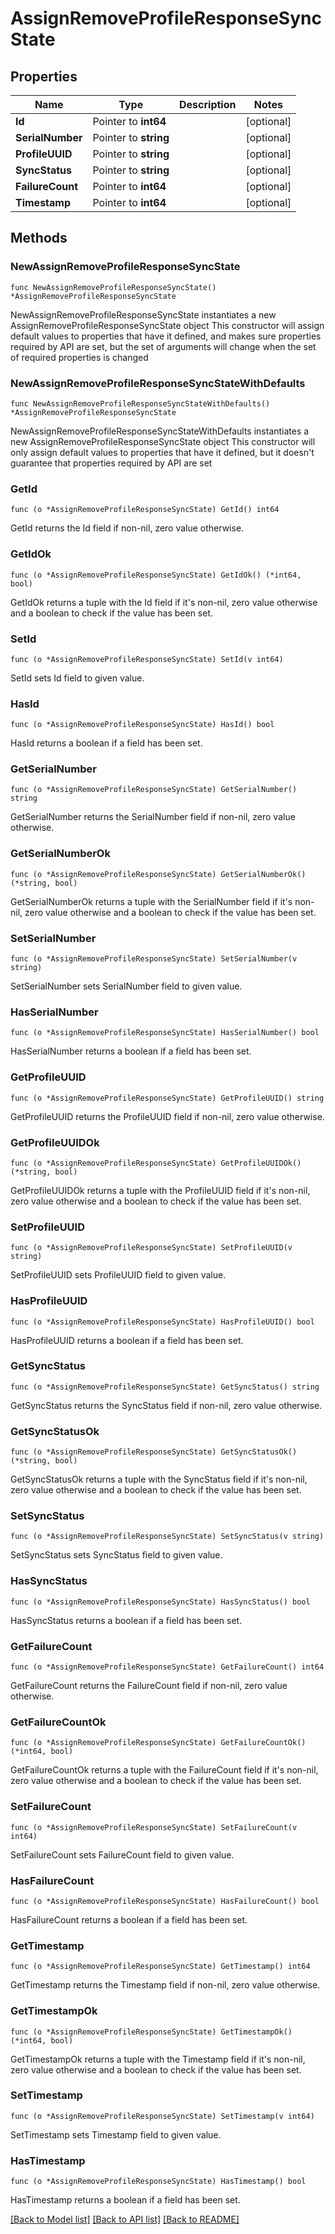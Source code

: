 # AssignRemoveProfileResponseSyncState

## Properties

Name | Type | Description | Notes
------------ | ------------- | ------------- | -------------
**Id** | Pointer to **int64** |  | [optional] 
**SerialNumber** | Pointer to **string** |  | [optional] 
**ProfileUUID** | Pointer to **string** |  | [optional] 
**SyncStatus** | Pointer to **string** |  | [optional] 
**FailureCount** | Pointer to **int64** |  | [optional] 
**Timestamp** | Pointer to **int64** |  | [optional] 

## Methods

### NewAssignRemoveProfileResponseSyncState

`func NewAssignRemoveProfileResponseSyncState() *AssignRemoveProfileResponseSyncState`

NewAssignRemoveProfileResponseSyncState instantiates a new AssignRemoveProfileResponseSyncState object
This constructor will assign default values to properties that have it defined,
and makes sure properties required by API are set, but the set of arguments
will change when the set of required properties is changed

### NewAssignRemoveProfileResponseSyncStateWithDefaults

`func NewAssignRemoveProfileResponseSyncStateWithDefaults() *AssignRemoveProfileResponseSyncState`

NewAssignRemoveProfileResponseSyncStateWithDefaults instantiates a new AssignRemoveProfileResponseSyncState object
This constructor will only assign default values to properties that have it defined,
but it doesn't guarantee that properties required by API are set

### GetId

`func (o *AssignRemoveProfileResponseSyncState) GetId() int64`

GetId returns the Id field if non-nil, zero value otherwise.

### GetIdOk

`func (o *AssignRemoveProfileResponseSyncState) GetIdOk() (*int64, bool)`

GetIdOk returns a tuple with the Id field if it's non-nil, zero value otherwise
and a boolean to check if the value has been set.

### SetId

`func (o *AssignRemoveProfileResponseSyncState) SetId(v int64)`

SetId sets Id field to given value.

### HasId

`func (o *AssignRemoveProfileResponseSyncState) HasId() bool`

HasId returns a boolean if a field has been set.

### GetSerialNumber

`func (o *AssignRemoveProfileResponseSyncState) GetSerialNumber() string`

GetSerialNumber returns the SerialNumber field if non-nil, zero value otherwise.

### GetSerialNumberOk

`func (o *AssignRemoveProfileResponseSyncState) GetSerialNumberOk() (*string, bool)`

GetSerialNumberOk returns a tuple with the SerialNumber field if it's non-nil, zero value otherwise
and a boolean to check if the value has been set.

### SetSerialNumber

`func (o *AssignRemoveProfileResponseSyncState) SetSerialNumber(v string)`

SetSerialNumber sets SerialNumber field to given value.

### HasSerialNumber

`func (o *AssignRemoveProfileResponseSyncState) HasSerialNumber() bool`

HasSerialNumber returns a boolean if a field has been set.

### GetProfileUUID

`func (o *AssignRemoveProfileResponseSyncState) GetProfileUUID() string`

GetProfileUUID returns the ProfileUUID field if non-nil, zero value otherwise.

### GetProfileUUIDOk

`func (o *AssignRemoveProfileResponseSyncState) GetProfileUUIDOk() (*string, bool)`

GetProfileUUIDOk returns a tuple with the ProfileUUID field if it's non-nil, zero value otherwise
and a boolean to check if the value has been set.

### SetProfileUUID

`func (o *AssignRemoveProfileResponseSyncState) SetProfileUUID(v string)`

SetProfileUUID sets ProfileUUID field to given value.

### HasProfileUUID

`func (o *AssignRemoveProfileResponseSyncState) HasProfileUUID() bool`

HasProfileUUID returns a boolean if a field has been set.

### GetSyncStatus

`func (o *AssignRemoveProfileResponseSyncState) GetSyncStatus() string`

GetSyncStatus returns the SyncStatus field if non-nil, zero value otherwise.

### GetSyncStatusOk

`func (o *AssignRemoveProfileResponseSyncState) GetSyncStatusOk() (*string, bool)`

GetSyncStatusOk returns a tuple with the SyncStatus field if it's non-nil, zero value otherwise
and a boolean to check if the value has been set.

### SetSyncStatus

`func (o *AssignRemoveProfileResponseSyncState) SetSyncStatus(v string)`

SetSyncStatus sets SyncStatus field to given value.

### HasSyncStatus

`func (o *AssignRemoveProfileResponseSyncState) HasSyncStatus() bool`

HasSyncStatus returns a boolean if a field has been set.

### GetFailureCount

`func (o *AssignRemoveProfileResponseSyncState) GetFailureCount() int64`

GetFailureCount returns the FailureCount field if non-nil, zero value otherwise.

### GetFailureCountOk

`func (o *AssignRemoveProfileResponseSyncState) GetFailureCountOk() (*int64, bool)`

GetFailureCountOk returns a tuple with the FailureCount field if it's non-nil, zero value otherwise
and a boolean to check if the value has been set.

### SetFailureCount

`func (o *AssignRemoveProfileResponseSyncState) SetFailureCount(v int64)`

SetFailureCount sets FailureCount field to given value.

### HasFailureCount

`func (o *AssignRemoveProfileResponseSyncState) HasFailureCount() bool`

HasFailureCount returns a boolean if a field has been set.

### GetTimestamp

`func (o *AssignRemoveProfileResponseSyncState) GetTimestamp() int64`

GetTimestamp returns the Timestamp field if non-nil, zero value otherwise.

### GetTimestampOk

`func (o *AssignRemoveProfileResponseSyncState) GetTimestampOk() (*int64, bool)`

GetTimestampOk returns a tuple with the Timestamp field if it's non-nil, zero value otherwise
and a boolean to check if the value has been set.

### SetTimestamp

`func (o *AssignRemoveProfileResponseSyncState) SetTimestamp(v int64)`

SetTimestamp sets Timestamp field to given value.

### HasTimestamp

`func (o *AssignRemoveProfileResponseSyncState) HasTimestamp() bool`

HasTimestamp returns a boolean if a field has been set.


[[Back to Model list]](../README.md#documentation-for-models) [[Back to API list]](../README.md#documentation-for-api-endpoints) [[Back to README]](../README.md)


